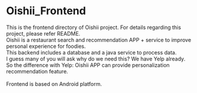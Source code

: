 # Oishii_Frontend
This is the frontend directory of Oishii project. For details regarding this project, please refer README.<br/>
Oishii is a restaurant search and recommendation APP + service to improve personal experience for foodies.<br/>
This backend includes a database and a java service to process data.<br/>
I guess many of you will ask why do we need this? We have Yelp already.<br/>
So the difference with Yelp: Oishii APP can provide personalization recommendation feature.<br/>
<br/>
Frontend is based on Android platform.<br/>


